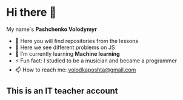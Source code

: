 # Hi there 👋
My name`s **Pashchenko Volodymyr**
- 🔭 Here you will find repositories from the lessons
- 👯 Here we see different problems on JS
- 🌱 I’m currently learning **Machine learning**
- ⚡ Fun fact: I studied to be a musician and became a programmer
- 📫 How to reach me: volodkaposhta@gmail.com
## This is an IT teacher account
